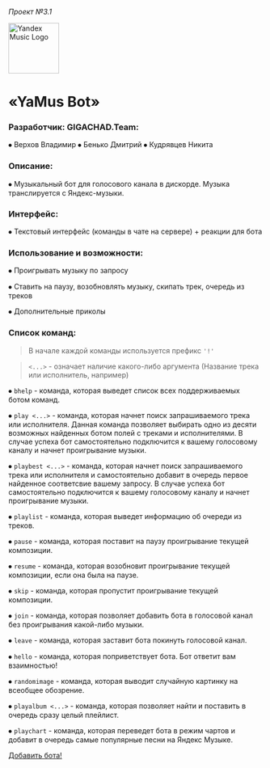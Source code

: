 _Проект №3.1_

<img src="https://music.yandex.com/blocks/meta/i/og-image.png" width="100" height="100" alt="Yandex Music Logo">

# «YaMus Bot»


### Разработчик: GIGACHAD.Team:

⦁	Верхов Владимир
⦁	Бенько Дмитрий
⦁	Кудрявцев Никита

### Описание: 
⦁  Музыкальный бот для голосового канала в дискорде.
Музыка транслируется с Яндекс-музыки.

### Интерфейс:
⦁  Текстовый интерфейс (команды в чате на сервере) + реакции для бота

### Использование и возможности:
⦁  Проигрывать музыку по запросу

⦁  Ставить на паузу, возобновлять музыку, скипать трек, очередь из треков

⦁  Дополнительные приколы

### Список команд:
> В начале каждой команды используется префикс `'!'`

> `<...>` - означает наличие какого-либо аргумента (Название трека или исполнитель, например)


⦁ `bhelp` - команда, которая выведет список всех поддерживаемых ботом команд.

⦁ `play <...>` - команда, которая начнет поиск запрашиваемого трека или исполнителя.
Данная команда позволяет выбирать одно из десяти возможных найденных ботом полей с треками и исполнителями. В случае успеха бот самостоятельно подключится к вашему голосовому каналу и начнет проигрывание музыки.

⦁ `playbest <...>` - команда, которая начнет поиск запрашиваемого трека или исполнителя и самостоятельно добавит в очередь первое найденное соответсвие вашему запросу. В случае успеха бот самостоятельно подключится к вашему голосовому каналу и начнет проигрывание музыки.

⦁ `playlist` - команда, которая выведет информацию об очереди из треков. 

⦁ `pause` - команда, которая поставит на паузу проигрывание текущей композиции.

⦁ `resume` - команда, которая возобновит проигрывание текущей композиции, если она была на паузе.

⦁ `skip` - команда, которая пропустит проигрывание текущей композиции.

⦁ `join` - команда, которая позволяет добавить бота в голосовой канал без проигрывания какой-либо музыки. 

⦁ `leave` - команда, которая заставит бота покинуть голосовой канал.

⦁ `hello` - команда, которая поприветствует бота. Бот ответит вам взаимностью!

⦁ `randomimage` - команда, которая выводит случайную картинку на всеобщее обозрение.

⦁ `playalbum <...>` - команда, которая позволяет найти и поставить в очередь сразу целый плейлист.

⦁ `playchart` - команда, которая переведет бота в режим чартов и добавит в очередь самые популярные песни на Яндекс Музыке.


<a href="https://www.youtube.com/watch?v=dQw4w9WgXcQ">Добавить бота!</a>




